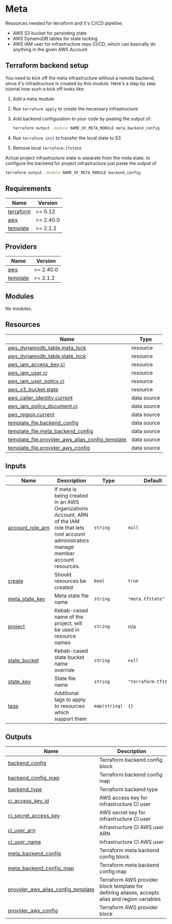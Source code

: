 # Meta

Resources needed for terraform and it's CI/CD pipeline:

- AWS S3 bucket for persisting state
- AWS DynamoDB tables for state locking
- AWS IAM user for infrastructure repo CI/CD, which can basically do anything in the given AWS Account

## Terraform backend setup

You need to kick off the meta infrastructure without a remote backend, since it's infrastructure is created by this module.
Here's a step by step tutorial how such a kick off looks like:

1. Add a meta module
2. Run `terraform apply` to create the necessary infrastructure
3. Add backend configuration to your code by pasting the output of:

   ```sh
   terraform output -module NAME_OF_META_MODULE meta_backend_config
   ```

4. Run `terraform init` to transfer the local state to S3
5. Remove local `terraform.tfstate`

Actual project infrastructure state is separate from the meta state, to configure the backend for project infrastructure just paste the output of

```sh
terraform output -module NAME_OF_META_MODULE backend_config
```

<!-- BEGIN_TF_DOCS -->
## Requirements

| Name | Version |
|------|---------|
| <a name="requirement_terraform"></a> [terraform](#requirement\_terraform) | >= 0.12 |
| <a name="requirement_aws"></a> [aws](#requirement\_aws) | >= 2.40.0 |
| <a name="requirement_template"></a> [template](#requirement\_template) | >= 2.1.2 |

## Providers

| Name | Version |
|------|---------|
| <a name="provider_aws"></a> [aws](#provider\_aws) | >= 2.40.0 |
| <a name="provider_template"></a> [template](#provider\_template) | >= 2.1.2 |

## Modules

No modules.

## Resources

| Name | Type |
|------|------|
| [aws_dynamodb_table.meta_lock](https://registry.terraform.io/providers/hashicorp/aws/latest/docs/resources/dynamodb_table) | resource |
| [aws_dynamodb_table.state_lock](https://registry.terraform.io/providers/hashicorp/aws/latest/docs/resources/dynamodb_table) | resource |
| [aws_iam_access_key.ci](https://registry.terraform.io/providers/hashicorp/aws/latest/docs/resources/iam_access_key) | resource |
| [aws_iam_user.ci](https://registry.terraform.io/providers/hashicorp/aws/latest/docs/resources/iam_user) | resource |
| [aws_iam_user_policy.ci](https://registry.terraform.io/providers/hashicorp/aws/latest/docs/resources/iam_user_policy) | resource |
| [aws_s3_bucket.state](https://registry.terraform.io/providers/hashicorp/aws/latest/docs/resources/s3_bucket) | resource |
| [aws_caller_identity.current](https://registry.terraform.io/providers/hashicorp/aws/latest/docs/data-sources/caller_identity) | data source |
| [aws_iam_policy_document.ci](https://registry.terraform.io/providers/hashicorp/aws/latest/docs/data-sources/iam_policy_document) | data source |
| [aws_region.current](https://registry.terraform.io/providers/hashicorp/aws/latest/docs/data-sources/region) | data source |
| [template_file.backend_config](https://registry.terraform.io/providers/hashicorp/template/latest/docs/data-sources/file) | data source |
| [template_file.meta_backend_config](https://registry.terraform.io/providers/hashicorp/template/latest/docs/data-sources/file) | data source |
| [template_file.provider_aws_alias_config_template](https://registry.terraform.io/providers/hashicorp/template/latest/docs/data-sources/file) | data source |
| [template_file.provider_aws_config](https://registry.terraform.io/providers/hashicorp/template/latest/docs/data-sources/file) | data source |

## Inputs

| Name | Description | Type | Default | Required |
|------|-------------|------|---------|:--------:|
| <a name="input_account_role_arn"></a> [account\_role\_arn](#input\_account\_role\_arn) | If meta is being created in an AWS Organizations Account, ARN of the IAM role that lets root account administrators manage member account resources. | `string` | `null` | no |
| <a name="input_create"></a> [create](#input\_create) | Should resources be created | `bool` | `true` | no |
| <a name="input_meta_state_key"></a> [meta\_state\_key](#input\_meta\_state\_key) | Meta state file name | `string` | `"meta.tfstate"` | no |
| <a name="input_project"></a> [project](#input\_project) | Kebab-cased name of the project, will be used in resource names | `string` | n/a | yes |
| <a name="input_state_bucket"></a> [state\_bucket](#input\_state\_bucket) | Kebab-cased state bucket name override | `string` | `null` | no |
| <a name="input_state_key"></a> [state\_key](#input\_state\_key) | State file name | `string` | `"terraform.tfstate"` | no |
| <a name="input_tags"></a> [tags](#input\_tags) | Additional tags to apply to resources which support them | `map(string)` | `{}` | no |

## Outputs

| Name | Description |
|------|-------------|
| <a name="output_backend_config"></a> [backend\_config](#output\_backend\_config) | Terraform backend config block |
| <a name="output_backend_config_map"></a> [backend\_config\_map](#output\_backend\_config\_map) | Terraform backend config map |
| <a name="output_backend_type"></a> [backend\_type](#output\_backend\_type) | Terraform backend type |
| <a name="output_ci_access_key_id"></a> [ci\_access\_key\_id](#output\_ci\_access\_key\_id) | AWS access key for infrastructure CI user |
| <a name="output_ci_secret_access_key"></a> [ci\_secret\_access\_key](#output\_ci\_secret\_access\_key) | AWS secret key for infrastructure CI user |
| <a name="output_ci_user_arn"></a> [ci\_user\_arn](#output\_ci\_user\_arn) | Infrastructure CI AWS user ARN |
| <a name="output_ci_user_name"></a> [ci\_user\_name](#output\_ci\_user\_name) | Infrastructure CI AWS user |
| <a name="output_meta_backend_config"></a> [meta\_backend\_config](#output\_meta\_backend\_config) | Terraform meta backend config block |
| <a name="output_meta_backend_config_map"></a> [meta\_backend\_config\_map](#output\_meta\_backend\_config\_map) | Terraform meta backend config map |
| <a name="output_provider_aws_alias_config_template"></a> [provider\_aws\_alias\_config\_template](#output\_provider\_aws\_alias\_config\_template) | Terraform AWS provider block template for defining aliases, accepts alias and region variables |
| <a name="output_provider_aws_config"></a> [provider\_aws\_config](#output\_provider\_aws\_config) | Terraform AWS provider block |
<!-- END_TF_DOCS -->

